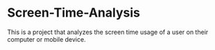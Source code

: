 # Screen-Time-Analysis
This is a project that analyzes the screen time usage of a user on their computer or mobile device. 
